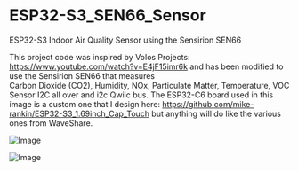 # ESP32-S3_SEN66_Sensor
ESP32-S3 Indoor Air Quality Sensor using the Sensirion SEN66

This project code was inspired by Volos Projects: https://www.youtube.com/watch?v=E4jF15imr6k and has been modified to use the Sensirion SEN66 that measures 	
Carbon Dioxide (CO2), Humidity, NOx, Particulate Matter, Temperature, VOC Sensor I2C all over and i2c Qwiic bus. The ESP32-C6 board used in this image is a custom one that I design here: https://github.com/mike-rankin/ESP32-S3_1.69inch_Cap_Touch but anything will do like the various ones from WaveShare.

![Image](https://github.com/user-attachments/assets/5fa77a00-8831-4bec-977a-aafe0c30eead)

![Image](https://github.com/user-attachments/assets/0d97d4eb-0a28-4954-a623-4c798a73fc21)
